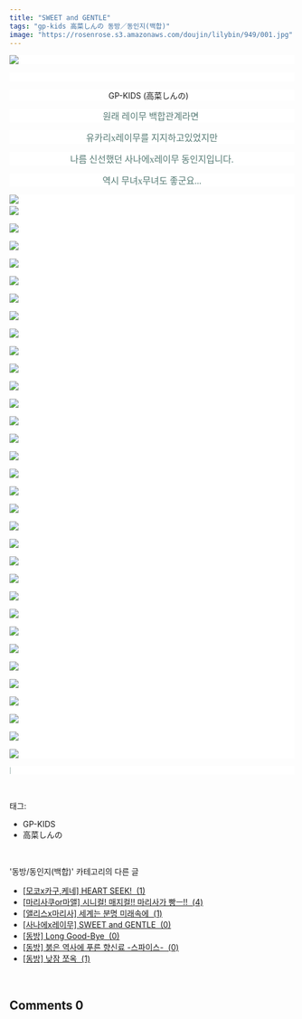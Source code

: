 ```yaml
---
title: "SWEET and GENTLE"
tags: "gp-kids 高菜しんの 동방／동인지(백합)"
image: "https://rosenrose.s3.amazonaws.com/doujin/lilybin/949/001.jpg"
---
```

<div class="article">
<div class="area_view">
<p style="text-align: justify; background: white"><img src="{{ site.imgserver1 }}/lilybin/949/001.jpg"/><span style="color:#557a74; font-family:돋움; font-size:9pt">
</span></p><p style="text-align: center; background: white"><br/></p><p style="text-align: center; background: white">GP-KIDS (高菜しんの) 
 </p><p style="text-align: center; background: white"><span style="color:#557a74"><span style="font-family:돋움체; font-size:12pt">원래 레이무 백합관계라면 </span><span style="font-family:Times New Roman; font-size:9pt">
</span></span></p><p style="text-align: center; background: white"><span style="color:#557a74"><span style="font-family:돋움체; font-size:12pt">유카리x레이무를 지지하고있었지만</span><span style="font-family:Times New Roman; font-size:9pt">
</span></span></p><p style="text-align: center; background: white"><span style="color:#557a74"><span style="font-family:돋움체; font-size:12pt">나름 신선했던 사나에x레이무 동인지입니다.</span><span style="font-family:Times New Roman; font-size:9pt">
</span></span></p><p style="text-align: center; background: white"><span style="color:#557a74"><span style="font-family:돋움체; font-size:12pt">역시 무녀x무녀도 좋군요...</span><span style="font-family:Times New Roman; font-size:9pt">
</span></span></p><p style="text-align: justify; background: white"><img src="{{ site.imgserver1 }}/lilybin/949/002.jpg"/><span style="color:#557a74; font-family:돋움; font-size:9pt"><br/><img src="{{ site.imgserver1 }}/lilybin/949/003.jpg"/><br/><br/><img src="{{ site.imgserver1 }}/lilybin/949/004.jpg"/><br/><br/><img src="{{ site.imgserver1 }}/lilybin/949/005.jpg"/><br/><br/><img src="{{ site.imgserver1 }}/lilybin/949/006.jpg"/><br/><br/><img src="{{ site.imgserver1 }}/lilybin/949/007.jpg"/><br/><br/><img src="{{ site.imgserver1 }}/lilybin/949/008.jpg"/><br/><br/><img src="{{ site.imgserver1 }}/lilybin/949/009.jpg"/><br/><br/><img src="{{ site.imgserver1 }}/lilybin/949/010.jpg"/><br/><br/><img src="{{ site.imgserver1 }}/lilybin/949/011.jpg"/><br/><br/><img src="{{ site.imgserver1 }}/lilybin/949/012.jpg"/><br/><br/><img src="{{ site.imgserver1 }}/lilybin/949/013.jpg"/><br/><br/><img src="{{ site.imgserver1 }}/lilybin/949/014.jpg"/><br/><br/><img src="{{ site.imgserver1 }}/lilybin/949/015.jpg"/><br/><br/><img src="{{ site.imgserver1 }}/lilybin/949/016.jpg"/><br/><br/><img src="{{ site.imgserver1 }}/lilybin/949/017.jpg"/><br/><br/><img src="{{ site.imgserver1 }}/lilybin/949/018.jpg"/><br/><br/><img src="{{ site.imgserver1 }}/lilybin/949/019.jpg"/><br/><br/><img src="{{ site.imgserver1 }}/lilybin/949/020.jpg"/><br/><br/><img src="{{ site.imgserver1 }}/lilybin/949/021.jpg"/><br/><br/><img src="{{ site.imgserver1 }}/lilybin/949/022.jpg"/><br/><br/><img src="{{ site.imgserver1 }}/lilybin/949/023.jpg"/><br/><br/><img src="{{ site.imgserver1 }}/lilybin/949/024.jpg"/><br/><br/><img src="{{ site.imgserver1 }}/lilybin/949/025.jpg"/><br/><br/><img src="{{ site.imgserver1 }}/lilybin/949/026.jpg"/><br/><br/><img src="{{ site.imgserver1 }}/lilybin/949/027.jpg"/><br/><br/><img src="{{ site.imgserver1 }}/lilybin/949/028.jpg"/><br/><br/><img src="{{ site.imgserver1 }}/lilybin/949/029.jpg"/><br/><br/><img src="{{ site.imgserver1 }}/lilybin/949/030.jpg"/><br/><br/><img src="{{ site.imgserver1 }}/lilybin/949/031.jpg"/><br/><br/><img src="{{ site.imgserver1 }}/lilybin/949/032.jpg"/><br/><br/><img src="{{ site.imgserver1 }}/lilybin/949/033.jpg"/><br/><br/><img src="{{ site.imgserver1 }}/lilybin/949/034.jpg"/>
</span></p><p style="text-align: justify; background: white"><span style="color:#557a74; font-family:돋움; font-size:9pt">| 
</span></p>
</div></div><br/>
<div class="tagTrail">
<p>태그: </p>
<ul>
<li>GP-KIDS</li>
<li>高菜しんの</li>
</ul>
</div><br/>
<div class="another">
<p>'동방/동인지(백합)' 카테고리의 다른 글</p>
<ul>
<li><a href="/lilybin_952">
[모코x카구,케네] HEART SEEK!  (1)
</a></li>
<li><a href="/lilybin_951">
[마리사쿠or마앨] 시니컬! 매지컬!! 마리사가 빵ㅡ!!  (4)
</a></li>
<li><a href="/lilybin_950">
[앨리스x마리사] 세계는 분명 미래속에  (1)
</a></li>
<li><a href="/lilybin_949">
[사나에x레이무] SWEET and GENTLE  (0)
</a></li>
<li><a href="/lilybin_658">
[동방] Long Good-Bye  (0)
</a></li>
<li><a href="/lilybin_506">
[동방] 붉은 역사에 푸른 향신료 -스파이스-  (0)
</a></li>
<li><a href="/lilybin_357">
[동방] 낮잠 쪼옥  (1)
</a></li>
</ul>
</div><br/>
<div class="comment">
<h2 class="bold">Comments <span id="commentCount949">0</span></h2>
<div style="clear:both;">
<div id="entry949Comment" style="display:block">
</div>
</div>
</div><br/>
<br/>
<p id="refer"></p>
<br/>

